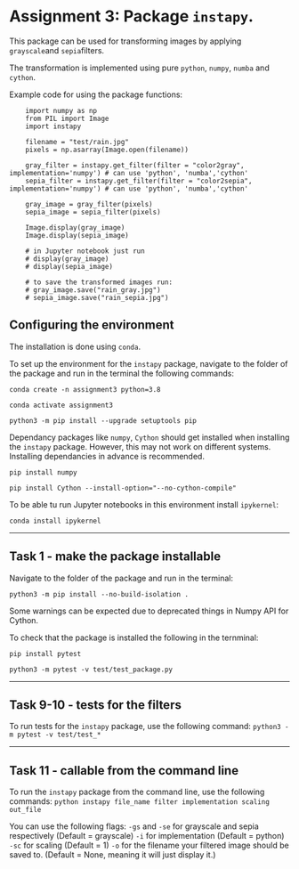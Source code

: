 # Assignment 3: Package `instapy`.

This package can be used for transforming images by applying `grayscale`and `sepia`filters.

The transformation is implemented using pure `python`, `numpy`, `numba` and `cython`.


Example code for using the package functions:

```
    import numpy as np
    from PIL import Image
    import instapy

    filename = "test/rain.jpg"
    pixels = np.asarray(Image.open(filename))

    gray_filter = instapy.get_filter(filter = "color2gray", implementation='numpy') # can use 'python', 'numba','cython'
    sepia_filter = instapy.get_filter(filter = "color2sepia", implementation='numpy') # can use 'python', 'numba','cython'

    gray_image = gray_filter(pixels)
    sepia_image = sepia_filter(pixels)

    Image.display(gray_image)
    Image.display(sepia_image)

    # in Jupyter notebook just run
    # display(gray_image)
    # display(sepia_image)

    # to save the transformed images run:
    # gray_image.save("rain_gray.jpg")
    # sepia_image.save("rain_sepia.jpg")
```

## Configuring the environment

The installation is done using `conda`.

To set up the environment for the `instapy` package,
navigate to the folder of the package and run in the terminal the following commands:

`conda create -n assignment3 python=3.8 `

`conda activate assignment3`

`python3 -m pip install --upgrade setuptools pip`

Dependancy packages like `numpy`, `Cython` should get installed when installing the `instapy` package. However, this may not work on different systems. Installing dependancies in advance is recommended.

`pip install numpy`

`pip install Cython --install-option="--no-cython-compile"`

To be able tu run Jupyter notebooks in this environment install `ipykernel`:

`conda install ipykernel` 

---
## Task 1 - make the package installable
Navigate to the folder of the package and run in the terminal:

`python3 -m pip install --no-build-isolation .`

Some warnings can be expected due to deprecated things in Numpy API for Cython.

To check that the package is installed the following in the ternminal:

`pip install pytest`

`python3 -m pytest -v test/test_package.py`

---
## Task 9-10 - tests for the filters

To run tests for the `instapy` package, use the following command:
`python3 -m pytest -v test/test_*`

---
## Task 11 - callable from the command line

To run the `instapy` package from the command line, use the following commands:
`python instapy file_name filter implementation scaling out_file`

You can use the following flags:
`-gs` and `-se` for grayscale and sepia respectively (Default = grayscale)
`-i` for implementation (Default = python)
`-sc` for scaling (Default = 1)
`-o` for the filename your filtered image should be saved to. (Default = None, meaning it will just display it.)


